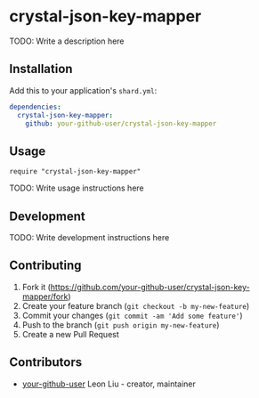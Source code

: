# crystal-json-key-mapper

TODO: Write a description here

## Installation

Add this to your application's `shard.yml`:

```yaml
dependencies:
  crystal-json-key-mapper:
    github: your-github-user/crystal-json-key-mapper
```

## Usage

```crystal
require "crystal-json-key-mapper"
```

TODO: Write usage instructions here

## Development

TODO: Write development instructions here

## Contributing

1. Fork it (<https://github.com/your-github-user/crystal-json-key-mapper/fork>)
2. Create your feature branch (`git checkout -b my-new-feature`)
3. Commit your changes (`git commit -am 'Add some feature'`)
4. Push to the branch (`git push origin my-new-feature`)
5. Create a new Pull Request

## Contributors

- [your-github-user](https://github.com/your-github-user) Leon Liu - creator, maintainer
